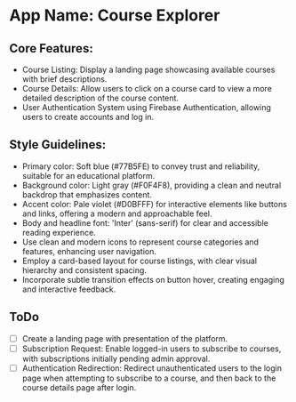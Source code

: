 # **App Name**: Course Explorer

## Core Features:

- Course Listing: Display a landing page showcasing available courses with brief descriptions.
- Course Details: Allow users to click on a course card to view a more detailed description of the course content.
- User Authentication System using Firebase Authentication, allowing users to create accounts and log in.

## Style Guidelines:

- Primary color: Soft blue (#77B5FE) to convey trust and reliability, suitable for an educational platform.
- Background color: Light gray (#F0F4F8), providing a clean and neutral backdrop that emphasizes content.
- Accent color: Pale violet (#D0BFFF) for interactive elements like buttons and links, offering a modern and approachable feel.
- Body and headline font: 'Inter' (sans-serif) for clear and accessible reading experience.
- Use clean and modern icons to represent course categories and features, enhancing user navigation.
- Employ a card-based layout for course listings, with clear visual hierarchy and consistent spacing.
- Incorporate subtle transition effects on button hover, creating engaging and interactive feedback.

## ToDo

- [ ] Create a landing page with presentation of the platform.
- [ ] Subscription Request: Enable logged-in users to subscribe to courses, with subscriptions initially pending admin approval.
- [ ] Authentication Redirection: Redirect unauthenticated users to the login page when attempting to subscribe to a course, and then back to the course details page after login.
